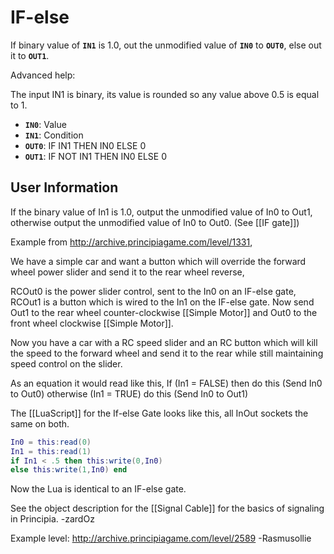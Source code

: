 # IF-else
If binary value of **`IN1`** is 1.0, out the unmodified value of **`IN0`** to **`OUT0`**, else out it to **`OUT1`**.

Advanced help:

The input IN1 is binary, its value is rounded so any value above 0.5 is equal to 1.
- **`IN0`**: Value
- **`IN1`**: Condition
- **`OUT0`**: IF IN1 THEN IN0 ELSE 0
- **`OUT1`**: IF NOT IN1 THEN IN0 ELSE 0

## User Information
If the binary value of In1 is 1.0, output the unmodified value of In0 to Out1, otherwise output the unmodified value of In0 to Out0. (See [[IF gate]])

Example from http://archive.principiagame.com/level/1331,

We have a simple car and want a button which will override the forward wheel power slider and send it to the rear wheel reverse,

RCOut0 is the power slider control, sent to the In0 on an IF-else gate, RCOut1 is a button which is wired to the In1 on the IF-else gate. Now send Out1 to the rear wheel counter-clockwise [[Simple Motor]] and Out0 to the front wheel clockwise [[Simple Motor]].

Now you have a car with a RC speed slider and an RC button which will kill the speed to the forward wheel and send it to the rear while still maintaining speed control on the slider.

As an equation it would read like this, If (In1 = FALSE) then do this (Send In0 to Out0) otherwise (In1 = TRUE) do this (Send In0 to Out1)

The [[LuaScript]] for the If-else Gate looks like this, all InOut sockets the same on both.

```lua
In0 = this:read(0)
In1 = this:read(1)
if In1 < .5 then this:write(0,In0)
else this:write(1,In0) end
```

Now the Lua is identical to an IF-else gate.

See the object description for the [[Signal Cable]] for the basics of signaling in Principia. -zardOz


Example level: http://archive.principiagame.com/level/2589 -Rasmusollie